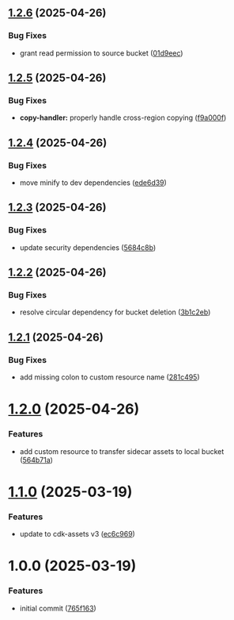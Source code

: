 ## [1.2.6](https://github.com/soliantconsulting/sidecar-deploy-utils/compare/v1.2.5...v1.2.6) (2025-04-26)


### Bug Fixes

* grant read permission to source bucket ([01d9eec](https://github.com/soliantconsulting/sidecar-deploy-utils/commit/01d9eec52d4c9caedfe88ecd009102cfa53c98f6))

## [1.2.5](https://github.com/soliantconsulting/sidecar-deploy-utils/compare/v1.2.4...v1.2.5) (2025-04-26)


### Bug Fixes

* **copy-handler:** properly handle cross-region copying ([f9a000f](https://github.com/soliantconsulting/sidecar-deploy-utils/commit/f9a000fc1a21a286a42eb2d01ce3ddae286eb0f6))

## [1.2.4](https://github.com/soliantconsulting/sidecar-deploy-utils/compare/v1.2.3...v1.2.4) (2025-04-26)


### Bug Fixes

* move minify to dev dependencies ([ede6d39](https://github.com/soliantconsulting/sidecar-deploy-utils/commit/ede6d39ffa45d989ddde3a2b77a9d57f1492412c))

## [1.2.3](https://github.com/soliantconsulting/sidecar-deploy-utils/compare/v1.2.2...v1.2.3) (2025-04-26)


### Bug Fixes

* update security dependencies ([5684c8b](https://github.com/soliantconsulting/sidecar-deploy-utils/commit/5684c8b36bac63220201ada654de18d98a1a3e3f))

## [1.2.2](https://github.com/soliantconsulting/sidecar-deploy-utils/compare/v1.2.1...v1.2.2) (2025-04-26)


### Bug Fixes

* resolve circular dependency for bucket deletion ([3b1c2eb](https://github.com/soliantconsulting/sidecar-deploy-utils/commit/3b1c2eb887bdbaa1729ac5297040e772214874a2))

## [1.2.1](https://github.com/soliantconsulting/sidecar-deploy-utils/compare/v1.2.0...v1.2.1) (2025-04-26)


### Bug Fixes

* add missing colon to custom resource name ([281c495](https://github.com/soliantconsulting/sidecar-deploy-utils/commit/281c49556f3286075fc263af6220786a9d9c9757))

# [1.2.0](https://github.com/soliantconsulting/sidecar-deploy-utils/compare/v1.1.0...v1.2.0) (2025-04-26)


### Features

* add custom resource to transfer sidecar assets to local bucket ([564b71a](https://github.com/soliantconsulting/sidecar-deploy-utils/commit/564b71a5ba19d4ffae689feb33680f9296a91e78))

# [1.1.0](https://github.com/soliantconsulting/sidecar-deploy-utils/compare/v1.0.0...v1.1.0) (2025-03-19)


### Features

* update to cdk-assets v3 ([ec6c969](https://github.com/soliantconsulting/sidecar-deploy-utils/commit/ec6c9696a5d88bbff6f9aec01ff65772b314aae6))

# 1.0.0 (2025-03-19)


### Features

* initial commit ([765f163](https://github.com/soliantconsulting/sidecar-deploy-utils/commit/765f1636210ca874bdab37c80f43ef65cfe66f5f))
